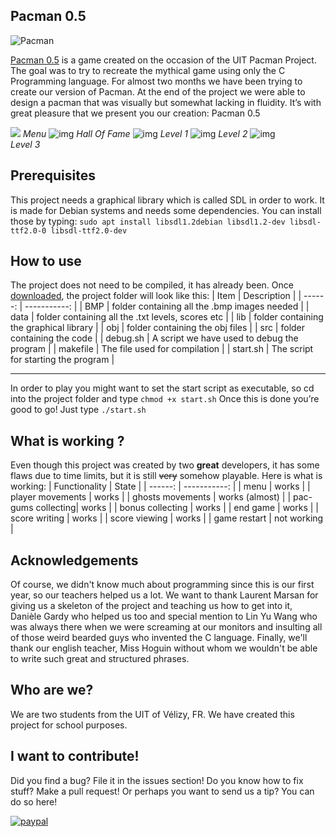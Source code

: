 ## Pacman 0.5



![Pacman](https://i.ibb.co/F4Rk4Tq/Pacman.png)


[Pacman 0.5](https://github.com/superpaupaul/pacman_c) is a game created on the occasion of the UIT Pacman Project. The goal was to try to recreate the mythical game using only the C Programming language. For almost two months we have been trying to create our version of Pacman. At the end of the project we were able to design a pacman that was visually but somewhat lacking in fluidity. It’s with great pleasure that we present you our creation: Pacman 0.5

![](https://i.imgur.com/X1FlseB.png)
*Menu*
![img](https://i.imgur.com/n01sQf9.png)
*Hall Of Fame*
![img](https://i.imgur.com/fnBmphO.png)
*Level 1*
![img](https://i.imgur.com/f0sZAQU.png)
*Level 2*
![img](https://i.imgur.com/k1RdV3T.png)    
*Level 3*

## Prerequisites
This project needs a graphical library which is called SDL in order to work. It is made for Debian systems and needs some dependencies. You can install those by typing:
`sudo apt install libsdl1.2debian libsdl1.2-dev libsdl-ttf2.0-0 libsdl-ttf2.0-dev`
    
## How to use
The project does not need to be compiled, it has already been.
Once [downloaded](https://github.com/superpaupaul/pacman_c/archive/master.zip), the project folder will look like this:
| Item | Description |
| ------: | -----------: |
| BMP  | folder containing all the .bmp images needed |
| data | folder containing all the .txt levels, scores etc |
| lib    | folder containing the graphical library |
| obj    | folder containing the obj files |
| src    | folder containing the code |
| debug.sh | A script we have used to debug the program |
| makefile | The file used for compilation |
| start.sh | The script for starting the program |

---

In order to play you might want to set the start script as executable, so cd into the project folder and type `chmod +x start.sh`
Once this is done you’re good to go!
Just type `./start.sh`

## What is working ?
Even though this project was created by two **great** developers, it has some flaws due to time limits, but it is still ~~very~~ somehow playable. Here is what is working:
| Functionality | State |
| ------: | -----------: |
| menu | works |
| player movements | works |
| ghosts movements | works (almost) |
| pac-gums collecting| works |
| bonus collecting | works |
| end game | works |
| score writing | works |
| score viewing | works |
| game restart | not working |

## Acknowledgements
Of course, we didn't know much about programming since this is our first year, so our teachers helped us a lot. We want to thank Laurent Marsan for giving us a skeleton of the project and teaching us how to get into it, Danièle Gardy who helped us too and special mention to Lin Yu Wang who was always there when we were screaming at our monitors and insulting all of those weird bearded guys who invented the C language. Finally, we'll thank our english teacher, Miss Hoguin without whom we wouldn't be able to write such great and structured phrases.

## Who are we?
We are two students from the UIT of Vélizy, FR. We have created this project for school purposes.

## I want to contribute!
Did you find a bug? File it in the issues section! Do you know how to fix stuff? Make a pull request! Or perhaps you want to send us a tip? You can do so here!

[![paypal](https://img.shields.io/badge/donate-on%20paypal-0079CD?logo=paypal&style=for-the-badge)](https://paypal.me/pools/c/8w1gMnu5yl)





